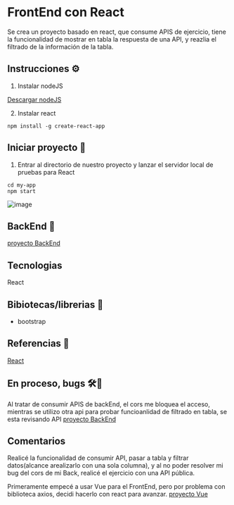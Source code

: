 ﻿# FrontEnd con React
 
Se crea un proyecto basado en react, que consume APIS de ejercicio, tiene la funcionalidad de mostrar en tabla la respuesta de una API, y reazlia el filtrado de la información de la tabla.

## Instrucciones ⚙️

1. Instalar nodeJS

[Descargar nodeJS](https://nodejs.org/en/download/package-manager)

2. Instalar react

```
npm install -g create-react-app
```


## Iniciar proyecto 🚀

1. Entrar al directorio de nuestro proyecto y lanzar el servidor local de pruebas para React

```
cd my-app
npm start
```

![image](https://github.com/AliciaGaona/appEnewsFrontwithReact/assets/99162884/8ee6f5fe-4e79-4f3e-b824-59615836ed6a)


## BackEnd 🚀

[proyecto BackEnd](https://github.com/AliciaGaona/appEnews)

 ## Tecnologias

 React

 ## Bibiotecas/librerias 🔧

 - bootstrap

 ## Referencias 🔧

 [React](https://react.dev)


 ## En proceso, bugs 🛠️🔎

Al tratar de consumir APIS de backEnd, el cors me bloquea el acceso, mientras se utilizo otra api para probar funcioanlidad de filtrado en tabla, se esta revisando API [proyecto BackEnd](https://github.com/AliciaGaona/appEnews)


 ## Comentarios

 Realicé la funcionalidad de consumir API, pasar a tabla y filtrar datos(alcance arealizarlo con una sola columna), y al no poder resolver mi bug del cors de mi Back, realicé el ejercicio con una API pública.

 Primeramente empecé a usar Vue para el FrontEnd, pero por problema con biblioteca axios, decidi hacerlo con react para avanzar. [proyecto Vue](https://github.com/AliciaGaona/appEnewsFront)

